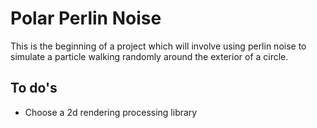 # Polar Perlin Noise

This is the beginning of a project which will involve using perlin noise to simulate a particle walking randomly around the exterior of a circle.

## To do's

- Choose a 2d rendering processing library
